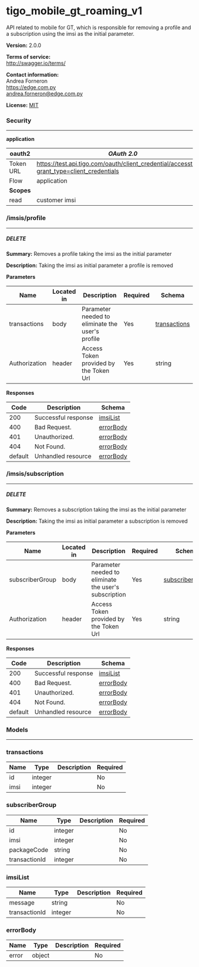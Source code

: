 tigo_mobile_gt_roaming_v1
=========================
API related to mobile for GT, which is responsible for removing a profile and a subscription using the imsi as the initial parameter.


**Version:** 2.0.0

**Terms of service:**  
http://swagger.io/terms/

**Contact information:**  
Andrea Forneron  
https://edge.com.py  
andrea.forneron@edge.com.py  

**License:** [MIT](http://github.com/gruntjs/grunt/blob/master/LICENSE-MIT)

### Security
---
**application**  

|oauth2|*OAuth 2.0*|
|---|---|
|Token URL|https://test.api.tigo.com/oauth/client_credential/accesstoken?grant_type=client_credentials|
|Flow|application|
|**Scopes**||
|read|customer imsi|

### /imsis/profile
---
##### ***DELETE***
**Summary:** Removes a profile taking the imsi as the initial parameter

**Description:** Taking the imsi as initial parameter a profile is removed

**Parameters**

| Name | Located in | Description | Required | Schema |
| ---- | ---------- | ----------- | -------- | ---- |
| transactions | body | Parameter needed to eliminate the user's profile | Yes | [transactions](#transactions) |
| Authorization | header | Access Token provided by the Token Url | Yes | string |

**Responses**

| Code | Description | Schema |
| ---- | ----------- | ------ |
| 200 | Successful response | [imsiList](#imsilist) |
| 400 | Bad Request. | [errorBody](#errorbody) |
| 401 | Unauthorized. | [errorBody](#errorbody) |
| 404 | Not Found. | [errorBody](#errorbody) |
| default | Unhandled resource | [errorBody](#errorbody) |

### /imsis/subscription
---
##### ***DELETE***
**Summary:** Removes a subscription taking the imsi as the initial parameter

**Description:** Taking the imsi as initial parameter a subscription is removed

**Parameters**

| Name | Located in | Description | Required | Schema |
| ---- | ---------- | ----------- | -------- | ---- |
| subscriberGroup | body | Parameter needed to eliminate the user's subscription | Yes | [subscriberGroup](#subscribergroup) |
| Authorization | header | Access Token provided by the Token Url | Yes | string |

**Responses**

| Code | Description | Schema |
| ---- | ----------- | ------ |
| 200 | Successful response | [imsiList](#imsilist) |
| 400 | Bad Request. | [errorBody](#errorbody) |
| 401 | Unauthorized. | [errorBody](#errorbody) |
| 404 | Not Found. | [errorBody](#errorbody) |
| default | Unhandled resource | [errorBody](#errorbody) |

### Models
---

### transactions  

| Name | Type | Description | Required |
| ---- | ---- | ----------- | -------- |
| id | integer |  | No |
| imsi | integer |  | No |

### subscriberGroup  

| Name | Type | Description | Required |
| ---- | ---- | ----------- | -------- |
| id | integer |  | No |
| imsi | integer |  | No |
| packageCode | string |  | No |
| transactionId | integer |  | No |

### imsiList  

| Name | Type | Description | Required |
| ---- | ---- | ----------- | -------- |
| message | string |  | No |
| transactionId | integer |  | No |

### errorBody  

| Name | Type | Description | Required |
| ---- | ---- | ----------- | -------- |
| error | object |  | No |